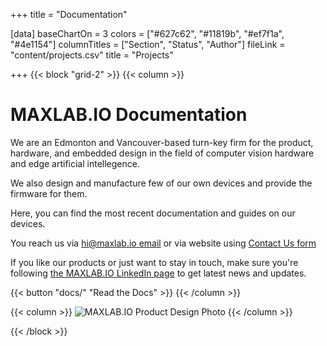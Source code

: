+++
title = "Documentation"

[data]
baseChartOn = 3
colors = ["#627c62", "#11819b", "#ef7f1a", "#4e1154"]
columnTitles = ["Section", "Status", "Author"]
fileLink = "content/projects.csv"
title = "Projects"

+++
{{< block "grid-2" >}}
{{< column >}}

# MAXLAB.IO Documentation

We are an Edmonton and Vancouver-based turn-key firm for the product, hardware, and embedded design in the field of computer vision hardware and edge
artificial intellegence.

We also design and manufacture few of our own devices and provide the firmware
for them.

Here, you can find the most recent documentation and guides on our devices.

You reach us via [hi@maxlab.io email](mailto:hi@maxlab.io) or via website using [Contact Us form](https://maxlab.io/contact/)

If you like our products or just want to stay in touch, make sure you're following [the MAXLAB.IO LinkedIn page](https://www.linkedin.com/company/maxlab-io) to get latest news and updates.

{{< button "docs/" "Read the Docs" >}}
{{< /column >}}

{{< column >}}
![MAXLAB.IO Product Design Photo](/images/maxlab_product_design.jpg)
{{< /column >}}

{{< /block >}}